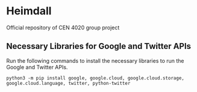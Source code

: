 # Heimdall
Official repository of CEN 4020 group project

## Necessary Libraries for Google and Twitter APIs
Run the following commands to install the necessary libraries to run the Google and Twitter APIs.
```
python3 -m pip install google, google.cloud, google.cloud.storage, google.cloud.language, twitter, python-twitter
```
